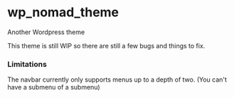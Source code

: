 # wp_nomad_theme
Another Wordpress theme

This theme is still WIP so there are still a few bugs and things to fix.

### Limitations
The navbar currently only supports menus up to a depth of two. (You can't have a submenu of a submenu)
